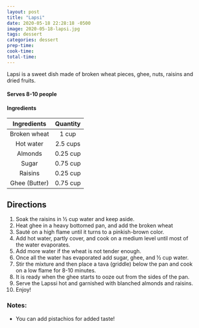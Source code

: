 ```yaml
---
layout: post
title: "Lapsi"
date: 2020-05-18 22:28:18 -0500
image: 2020-05-18-lapsi.jpg
tags: dessert
categories: dessert
prep-time:
cook-time:
total-time:
---
```


Lapsi is a sweet dish made of broken wheat pieces, ghee, nuts, raisins and dried fruits.

#### Serves 8-10 people

#### Ingredients

|  Ingredients  | Quantity |
|:-------------:|:--------:|
|  Broken wheat |   1 cup  |
|   Hot water   | 2.5 cups |
|    Almonds    | 0.25 cup |
|     Sugar     | 0.75 cup |
|    Raisins    | 0.25 cup |
| Ghee (Butter) | 0.75 cup |

## Directions

1.	Soak the raisins in ½ cup water and keep aside.
2.	Heat ghee in a heavy bottomed pan, and add the broken wheat
3.	Sauté on a high flame until it turns to a pinkish-brown color.
4.	Add hot water, partly cover, and cook on a medium level until most of the water evaporates.
5.	Add more water if the wheat is not tender enough.
6.	Once all the water has evaporated add sugar, ghee, and ½ cup water.
7.	Stir the mixture and then place a tava (griddle) below the pan and cook on a low flame for 8-10 minutes.
8.	It is ready when the ghee starts to ooze out from the sides of the pan.
9.	Serve the Lapssi hot and garnished with blanched almonds and raisins.
10.	Enjoy!

### Notes:

* You can add pistachios for added taste!
